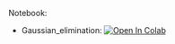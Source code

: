 Notebook:

* Gaussian_elimination: [![Open In Colab](https://colab.research.google.com/assets/colab-badge.svg)](https://colab.research.google.com/github/TemaBlag/BSU/blob/main/numerical_methods/sem5/lab1/Gaussian_elimination.ipynb)
